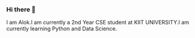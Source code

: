 ### Hi there 👋
I am Alok.I am currently a 2nd Year CSE student at KIIT UNIVERSITY.I am currently learning Python and Data Science.
